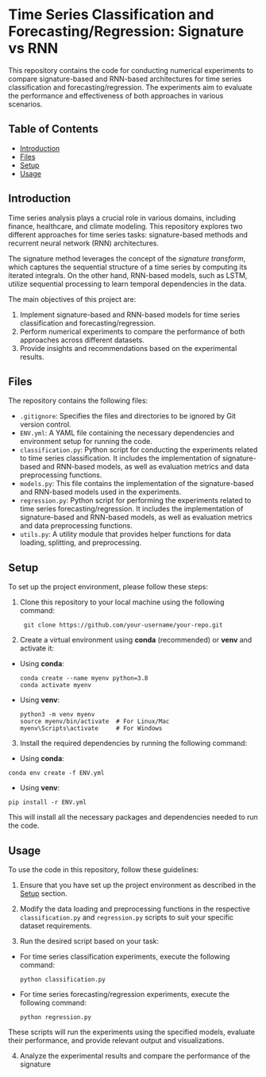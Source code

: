 # Time Series Classification and Forecasting/Regression: Signature vs RNN

This repository contains the code for conducting numerical experiments to compare signature-based and RNN-based architectures for time series classification and forecasting/regression. The experiments aim to evaluate the performance and effectiveness of both approaches in various scenarios.

## Table of Contents

- [Introduction](#introduction)
- [Files](#files)
- [Setup](#setup)
- [Usage](#usage)

## Introduction

Time series analysis plays a crucial role in various domains, including finance, healthcare, and climate modeling. This repository explores two different approaches for time series tasks: signature-based methods and recurrent neural network (RNN) architectures.

The signature method leverages the concept of the *signature transform*, which captures the sequential structure of a time series by computing its iterated integrals. On the other hand, RNN-based models, such as LSTM, utilize sequential processing to learn temporal dependencies in the data.

The main objectives of this project are:

1. Implement signature-based and RNN-based models for time series classification and forecasting/regression.
2. Perform numerical experiments to compare the performance of both approaches across different datasets.
3. Provide insights and recommendations based on the experimental results.

## Files

The repository contains the following files:

- `.gitignore`: Specifies the files and directories to be ignored by Git version control.
- `ENV.yml`: A YAML file containing the necessary dependencies and environment setup for running the code.
- `classification.py`: Python script for conducting the experiments related to time series classification. It includes the implementation of signature-based and RNN-based models, as well as evaluation metrics and data preprocessing functions.
- `models.py`: This file contains the implementation of the signature-based and RNN-based models used in the experiments.
- `regression.py`: Python script for performing the experiments related to time series forecasting/regression. It includes the implementation of signature-based and RNN-based models, as well as evaluation metrics and data preprocessing functions.
- `utils.py`: A utility module that provides helper functions for data loading, splitting, and preprocessing.

## Setup

To set up the project environment, please follow these steps:

1. Clone this repository to your local machine using the following command:

        git clone https://github.com/your-username/your-repo.git

2. Create a virtual environment using **conda** (recommended) or **venv** and activate it:
         
- Using **conda**:

  ```
  conda create --name myenv python=3.8
  conda activate myenv
  ```

- Using **venv**:

  ```
  python3 -m venv myenv
  source myenv/bin/activate  # For Linux/Mac
  myenv\Scripts\activate     # For Windows

3. Install the required dependencies by running the following command:
 - Using **conda**:
  ```
  conda env create -f ENV.yml
  ```
 - Using **venv**:

  ```
  pip install -r ENV.yml
  ```
 
This will install all the necessary packages and dependencies needed to run the code.

## Usage

To use the code in this repository, follow these guidelines:

1. Ensure that you have set up the project environment as described in the [Setup](#setup) section.

2. Modify the data loading and preprocessing functions in the respective `classification.py` and `regression.py` scripts to suit your specific dataset requirements.

3. Run the desired script based on your task:

- For time series classification experiments, execute the following command:

  ```
  python classification.py
  ```

- For time series forecasting/regression experiments, execute the following command:

  ```
  python regression.py
  ```

These scripts will run the experiments using the specified models, evaluate their performance, and provide relevant output and visualizations.

4. Analyze the experimental results and compare the performance of the signature
 
